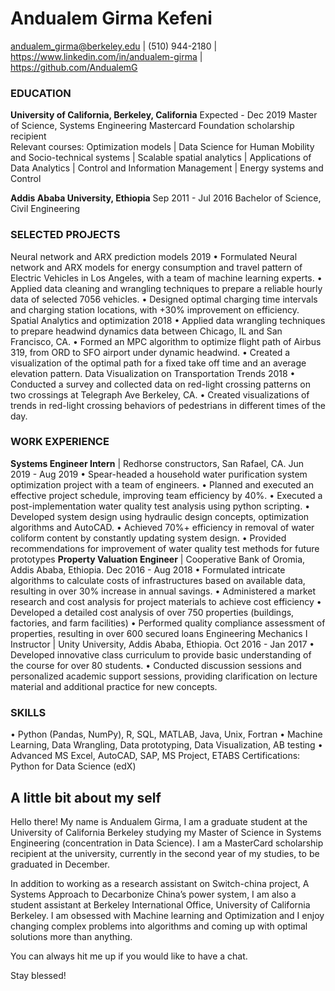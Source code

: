
# **Andualem Girma Kefeni**
andualem_girma@berkeley.edu | (510) 944-2180 | https://www.linkedin.com/in/andualem-girma | https://github.com/AndualemG

### **EDUCATION**
**University of California, Berkeley, California** 								                                         Expected - Dec 2019
Master of Science, Systems Engineering 
Mastercard Foundation scholarship recipient  
Relevant courses: Optimization models | Data Science for Human Mobility and Socio-technical systems | Scalable spatial 
analytics | Applications of Data Analytics | Control and Information Management | Energy systems and Control

**Addis Ababa University, Ethiopia** 							                                                         Sep 2011 - Jul 2016
Bachelor of Science, Civil Engineering

### SELECTED PROJECTS
Neural network and ARX prediction models										                                                              2019
•	Formulated Neural network and ARX models for energy consumption and travel pattern of Electric Vehicles in Los Angeles, with a team of machine learning experts.
•	Applied data cleaning and wrangling techniques to prepare a reliable hourly data of selected 7056 vehicles.
•	Designed optimal charging time intervals and charging station locations, with +30% improvement on efficiency.
Spatial Analytics and optimization									     	                                                                2018
•	Applied data wrangling techniques to prepare headwind dynamics data between Chicago, IL and San Francisco, CA. 
•	Formed an MPC algorithm to optimize flight path of Airbus 319, from ORD to SFO airport under dynamic headwind.
•	Created a visualization of the optimal path for a fixed take off time and an average elevation pattern. 
Data Visualization on Transportation Trends									     	    2018
•	Conducted a survey and collected data on red-light crossing patterns on two crossings at Telegraph Ave Berkeley, CA. 
•	Created visualizations of trends in red-light crossing behaviors of pedestrians in different times of the day.

### WORK EXPERIENCE
**Systems Engineer Intern** | Redhorse constructors, San Rafael, CA.                                                                               Jun 2019 - Aug 2019
•	Spear-headed a household water purification system optimization project with a team of engineers.
•	Planned and executed an effective project schedule, improving team efficiency by 40%.
•	Executed a post-implementation water quality test analysis using python scripting.
•	Developed system design using hydraulic design concepts, optimization algorithms and AutoCAD.
•	Achieved 70%+ efficiency in removal of water coliform content by constantly updating system design.
•	Provided recommendations for improvement of water quality test methods for future prototypes
**Property Valuation Engineer** | Cooperative Bank of Oromia, Addis Ababa, Ethiopia.                                            Dec 2016 - Aug 2018
•	Formulated intricate algorithms to calculate costs of infrastructures based on available data, resulting in over 30% increase in annual savings.
•	Administered a market research and cost analysis for project materials to achieve cost efficiency
•	Developed a detailed cost analysis of over 750 properties (buildings, factories, and farm facilities)
•	Performed quality compliance assessment of properties, resulting in over 600 secured loans 
Engineering Mechanics I Instructor | Unity University, Addis Ababa, Ethiopia.                                                        Oct 2016 - Jan 2017
•	Developed innovative class curriculum to provide basic understanding of the course for over 80 students.
•	Conducted discussion sessions and personalized academic support sessions, providing clarification on lecture material and additional practice for new concepts.

### SKILLS
•	Python (Pandas, NumPy), R, SQL, MATLAB, Java, Unix, Fortran 
•	Machine Learning, Data Wrangling, Data prototyping, Data Visualization, AB testing 
•	Advanced MS Excel, AutoCAD, SAP, MS Project, ETABS
Certifications: Python for Data Science (edX)


## A little bit about my self
Hello there! My name is Andualem Girma, I am a graduate student at the University of California Berkeley studying my Master of Science in Systems Engineering (concentration in Data Science). I am a MasterCard scholarship recipient at the university, currently in the second year of my studies, to be graduated in December. 

In addition to working as a research assistant on Switch-china project, A Systems Approach to Decarbonize China’s power system, I am also a student assistant at Berkeley International Office, University of California Berkeley.
I am obsessed with Machine learning and Optimization and I enjoy changing complex problems into algorithms and coming up with optimal solutions more than anything.

You can always hit me up if you would like to have a chat.

Stay blessed!
